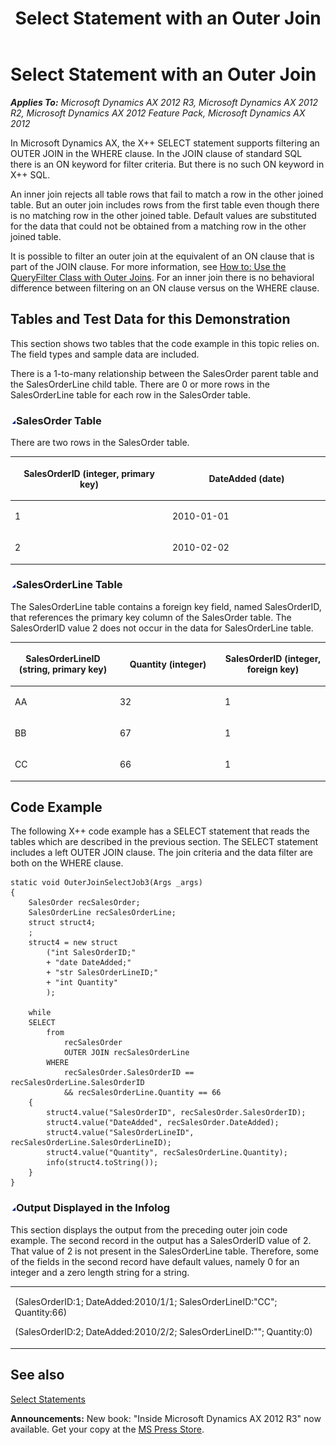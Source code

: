 ﻿---
title: Select Statement with an Outer Join
TOCTitle: Select Statement with an Outer Join
ms:assetid: 5e4468a7-7f83-4f12-8815-ba5e08102797
ms:mtpsurl: https://msdn.microsoft.com/en-us/library/Gg845763(v=AX.60)
ms:contentKeyID: 35244453
ms.date: 05/18/2015
mtps_version: v=AX.60
---

# Select Statement with an Outer Join 


_**Applies To:** Microsoft Dynamics AX 2012 R3, Microsoft Dynamics AX 2012 R2, Microsoft Dynamics AX 2012 Feature Pack, Microsoft Dynamics AX 2012_

In Microsoft Dynamics AX, the X++ SELECT statement supports filtering an OUTER JOIN in the WHERE clause. In the JOIN clause of standard SQL there is an ON keyword for filter criteria. But there is no such ON keyword in X++ SQL.

An inner join rejects all table rows that fail to match a row in the other joined table. But an outer join includes rows from the first table even though there is no matching row in the other joined table. Default values are substituted for the data that could not be obtained from a matching row in the other joined table.

It is possible to filter an outer join at the equivalent of an ON clause that is part of the JOIN clause. For more information, see [How to: Use the QueryFilter Class with Outer Joins](how-to-use-the-queryfilter-class-with-outer-joins.md). For an inner join there is no behavioral difference between filtering on an ON clause versus on the WHERE clause.

## Tables and Test Data for this Demonstration

This section shows two tables that the code example in this topic relies on. The field types and sample data are included.

There is a 1-to-many relationship between the SalesOrder parent table and the SalesOrderLine child table. There are 0 or more rows in the SalesOrderLine table for each row in the SalesOrder table.

### ![Gg845763.collapse\_all(en-us,AX.60).gif](images/Gg863931.collapse_all(en-us,AX.60).gif "Gg845763.collapse_all(en-us,AX.60).gif")SalesOrder Table

There are two rows in the SalesOrder table.

<table>
<colgroup>
<col style="width: 50%" />
<col style="width: 50%" />
</colgroup>
<thead>
<tr class="header">
<th><p>SalesOrderID (integer, primary key)</p></th>
<th><p>DateAdded (date)</p></th>
</tr>
</thead>
<tbody>
<tr class="odd">
<td><p>1</p></td>
<td><p>2010-01-01</p></td>
</tr>
<tr class="even">
<td><p>2</p></td>
<td><p>2010-02-02</p></td>
</tr>
</tbody>
</table>


### ![Gg845763.collapse\_all(en-us,AX.60).gif](images/Gg863931.collapse_all(en-us,AX.60).gif "Gg845763.collapse_all(en-us,AX.60).gif")SalesOrderLine Table

The SalesOrderLine table contains a foreign key field, named SalesOrderID, that references the primary key column of the SalesOrder table. The SalesOrderID value 2 does not occur in the data for SalesOrderLine table.

<table>
<colgroup>
<col style="width: 33%" />
<col style="width: 33%" />
<col style="width: 33%" />
</colgroup>
<thead>
<tr class="header">
<th><p>SalesOrderLineID (string, primary key)</p></th>
<th><p>Quantity (integer)</p></th>
<th><p>SalesOrderID (integer, foreign key)</p></th>
</tr>
</thead>
<tbody>
<tr class="odd">
<td><p>AA</p></td>
<td><p>32</p></td>
<td><p>1</p></td>
</tr>
<tr class="even">
<td><p>BB</p></td>
<td><p>67</p></td>
<td><p>1</p></td>
</tr>
<tr class="odd">
<td><p>CC</p></td>
<td><p>66</p></td>
<td><p>1</p></td>
</tr>
</tbody>
</table>


## Code Example

The following X++ code example has a SELECT statement that reads the tables which are described in the previous section. The SELECT statement includes a left OUTER JOIN clause. The join criteria and the data filter are both on the WHERE clause.

    static void OuterJoinSelectJob3(Args _args)
    {
        SalesOrder recSalesOrder;
        SalesOrderLine recSalesOrderLine;
        struct struct4;
        ;
        struct4 = new struct
            ("int SalesOrderID;"
            + "date DateAdded;"
            + "str SalesOrderLineID;"
            + "int Quantity"
            );
    
        while
        SELECT
            from
                recSalesOrder
                OUTER JOIN recSalesOrderLine
            WHERE
                recSalesOrder.SalesOrderID == recSalesOrderLine.SalesOrderID
                && recSalesOrderLine.Quantity == 66
        {
            struct4.value("SalesOrderID", recSalesOrder.SalesOrderID);
            struct4.value("DateAdded", recSalesOrder.DateAdded);
            struct4.value("SalesOrderLineID", recSalesOrderLine.SalesOrderLineID);
            struct4.value("Quantity", recSalesOrderLine.Quantity);
            info(struct4.toString());
        }
    }

### ![Gg845763.collapse\_all(en-us,AX.60).gif](images/Gg863931.collapse_all(en-us,AX.60).gif "Gg845763.collapse_all(en-us,AX.60).gif")Output Displayed in the Infolog

This section displays the output from the preceding outer join code example. The second record in the output has a SalesOrderID value of 2. That value of 2 is not present in the SalesOrderLine table. Therefore, some of the fields in the second record have default values, namely 0 for an integer and a zero length string for a string.

<table>
<colgroup>
<col style="width: 100%" />
</colgroup>
<tbody>
<tr class="odd">
<td><p>(SalesOrderID:1; DateAdded:2010/1/1; SalesOrderLineID:&quot;CC&quot;; Quantity:66)</p>
<p>(SalesOrderID:2; DateAdded:2010/2/2; SalesOrderLineID:&quot;&quot;; Quantity:0)</p></td>
</tr>
</tbody>
</table>


## See also

[Select Statements](select-statements.md)

  
**Announcements:** New book: "Inside Microsoft Dynamics AX 2012 R3" now available. Get your copy at the [MS Press Store](https://www.microsoftpressstore.com/store/inside-microsoft-dynamics-ax-2012-r3-9780735685109).

